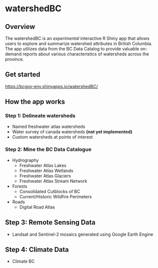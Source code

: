 # watershedBC

## Overview

The watershedBC is an *experimental* interactive R Shiny app that allows users to explore and summarize watershed attributes in British Columbia. The app utilizes data from the BC Data Catalog to provide valuable on-demand reports about various characteristics of watersheds across the province.

## Get started 

https://bcgov-env.shinyapps.io/watershedBC/

## How the app works

### Step 1: Delineate watersheds 

- Named freshwater atlas watersheds
- Water survey of canada watersheds **(not yet implemented)**
- Custom watersheds at points of interest

### Step 2: Mine the BC Data Catalogue

- Hydrography
  - Freshwater Atlas Lakes
  - Freshwater Atlas Wetlands
  - Freshwater Atlas Glaciers
  - Freshwater Atlas Stream Network
- Forests
  - Consolidated Cutblocks of BC
  - Current/Historic Wildfire Perimeters 
- Roads
  - Digital Road Atlas
 
## Step 3: Remote Sensing Data 

- Landsat and Sentinel-2 mosaics generated using Google Earth Engine

## Step 4: Climate Data

- Climate BC
